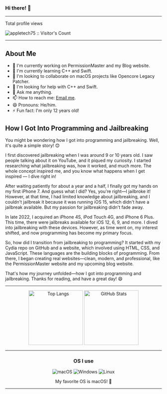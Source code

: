 ### Hi there! 👋

---
Total profile views

<img src="https://profile-counter.glitch.me/{appletech75}/count.svg" alt="appletech75 :: Visitor's Count" />

---

## About Me
- 🔭 I'm currently working on PermissionMaster and my Blog website.
- 🌱 I'm currently learning C++ and Swift.
- 👯 I'm looking to collaborate on macOS projects like Opencore Legacy Patcher.
- 🤔 I'm looking for help with C++ and Swift.
- 💬 Ask me anything.
- 📫 How to reach me: [Email me](mailto:kilianbalaguer@icloud.com).
- 😄 Pronouns: He/him.
- ⚡ Fun fact: I'm only 12 years old!

## How I Got Into Programming and Jailbreaking

You might be wondering how I got into programming and jailbreaking. Well, it's quite a simple story! 😊

I first discovered jailbreaking when I was around 9 or 10 years old. I saw people talking about it on YouTube, and it piqued my curiosity. I started researching what jailbreaking was, how it worked, and much more. The whole concept inspired me, and you know what happens when I get inspired — I dive right in!

After waiting patiently for about a year and a half, I finally got my hands on my first iPhone 7. And guess what I did? Yes, you're right—I jailbroke it! However, at that time, I had limited knowledge about jailbreaking, and I couldn't jailbreak it because it was running iOS 15, which didn't have a jailbreak available. But my passion for jailbreaking didn't fade away.

In late 2022, I acquired an iPhone 4S, iPod Touch 4G, and iPhone 6 Plus. This time, there were jailbreaks available for iOS 12, 6, 9, and more. I dived into jailbreaking with these devices. However, as time went on, my interest shifted, and now programming has become my primary focus.

So, how did I transition from jailbreaking to programming? It started with my Cydia repo on GitHub and a website, which involved using HTML, CSS, and JavaScript. These languages are the building blocks of programming. From there, I began creating real websites—clean, modern, and professional, like the PermissionMaster website and my upcoming blog website.

That's how my journey unfolded—how I got into programming and jailbreaking. Thanks for reading, and have a great day! 😄

---

<div align="center">
  <p align="center">
    <img src="https://github-readme-stats.vercel.app/api/top-langs/?username=appletech75&layout=compact&theme=rose_pine" alt="Top Langs" height="175">
    <img src="https://github-readme-stats.vercel.app/api?username=appletech75&show_icons=true&theme=rose_pine" alt="GitHub Stats" height="175">
  </p>
</div>

---


<h3 align="center">OS I use</h3>

<p align="center">
  <img src="https://img.shields.io/badge/macOS-000000?style=for-the-badge&amp;logo=apple&amp;logoColor=white" alt="macOS">
  <img src="https://img.shields.io/badge/Windows-0078D6?style=for-the-badge&amp;logo=windows&amp;logoColor=white" alt="Windows">
  <img src="https://img.shields.io/badge/Linux-FCC624?style=for-the-badge&amp;logo=linux&amp;logoColor=black" alt="Linux">
</p>

<p align="center">
  My favorite OS is macOS! 🍎
</p>


___
